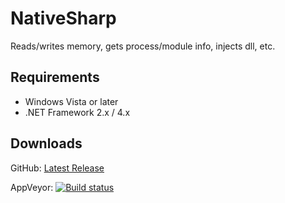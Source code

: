 # NativeSharp
Reads/writes memory, gets process/module info, injects dll, etc.

## Requirements
- Windows Vista or later
- .NET Framework 2.x / 4.x

## Downloads
GitHub: [Latest Release](https://github.com/wwh1004/NativeSharp/releases/latest/download/NativeSharp.zip)

AppVeyor: [![Build status](https://ci.appveyor.com/api/projects/status/3gpjmjt8ung6yqn5?svg=true)](https://ci.appveyor.com/project/wwh1004/nativesharp)
